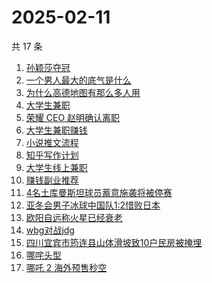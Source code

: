 # 2025-02-11

共 17 条

<!-- BEGIN -->
<!-- 最后更新时间 Tue Feb 11 2025 17:15:21 GMT+0800 (China Standard Time) -->

1. [孙颖莎夺冠](https://www.zhihu.com/search?q=%E5%AD%99%E9%A2%96%E8%8E%8E%E5%A4%BA%E5%86%A0)
1. [一个男人最大的底气是什么](https://www.zhihu.com/search?q=%E4%B8%80%E4%B8%AA%E7%94%B7%E4%BA%BA%E6%9C%80%E5%A4%A7%E7%9A%84%E5%BA%95%E6%B0%94%E6%98%AF%E4%BB%80%E4%B9%88)
1. [为什么高德地图有那么多人用](https://www.zhihu.com/search?q=%E4%B8%BA%E4%BB%80%E4%B9%88%E9%AB%98%E5%BE%B7%E5%9C%B0%E5%9B%BE%E6%9C%89%E9%82%A3%E4%B9%88%E5%A4%9A%E4%BA%BA%E7%94%A8)
1. [大学生兼职](https://www.zhihu.com/search?q=%E5%A4%A7%E5%AD%A6%E7%94%9F%E5%85%BC%E8%81%8C)
1. [荣耀 CEO 赵明确认离职](https://www.zhihu.com/search?q=%E8%8D%A3%E8%80%80%20CEO%20%E8%B5%B5%E6%98%8E%E7%A1%AE%E8%AE%A4%E7%A6%BB%E8%81%8C)
1. [大学生兼职赚钱](https://www.zhihu.com/search?q=%E5%A4%A7%E5%AD%A6%E7%94%9F%E5%85%BC%E8%81%8C%E8%B5%9A%E9%92%B1)
1. [小说推文流程](https://www.zhihu.com/search?q=%E5%B0%8F%E8%AF%B4%E6%8E%A8%E6%96%87%E6%B5%81%E7%A8%8B)
1. [知乎写作计划](https://www.zhihu.com/search?q=%E7%9F%A5%E4%B9%8E%E5%86%99%E4%BD%9C%E8%AE%A1%E5%88%92)
1. [大学生线上兼职](https://www.zhihu.com/search?q=%E5%A4%A7%E5%AD%A6%E7%94%9F%E7%BA%BF%E4%B8%8A%E5%85%BC%E8%81%8C)
1. [赚钱副业推荐](https://www.zhihu.com/search?q=%E8%B5%9A%E9%92%B1%E5%89%AF%E4%B8%9A%E6%8E%A8%E8%8D%90)
1. [4名土库曼斯坦球员蓄意施袭将被停赛](https://www.zhihu.com/search?q=4%E5%90%8D%E5%9C%9F%E5%BA%93%E6%9B%BC%E6%96%AF%E5%9D%A6%E7%90%83%E5%91%98%E8%93%84%E6%84%8F%E6%96%BD%E8%A2%AD%E5%B0%86%E8%A2%AB%E5%81%9C%E8%B5%9B)
1. [亚冬会男子冰球中国队1:2惜败日本](https://www.zhihu.com/search?q=%E4%BA%9A%E5%86%AC%E4%BC%9A%E7%94%B7%E5%AD%90%E5%86%B0%E7%90%83%E4%B8%AD%E5%9B%BD%E9%98%9F1%3A2%E6%83%9C%E8%B4%A5%E6%97%A5%E6%9C%AC)
1. [欧阳自远称火星已经衰老](https://www.zhihu.com/search?q=%E6%AC%A7%E9%98%B3%E8%87%AA%E8%BF%9C%E7%A7%B0%E7%81%AB%E6%98%9F%E5%B7%B2%E7%BB%8F%E8%A1%B0%E8%80%81)
1. [wbg对战jdg](https://www.zhihu.com/search?q=wbg%E5%AF%B9%E6%88%98jdg)
1. [四川宜宾市筠连县山体滑坡致10户民房被掩埋](https://www.zhihu.com/search?q=%E5%9B%9B%E5%B7%9D%E5%AE%9C%E5%AE%BE%E5%B8%82%E7%AD%A0%E8%BF%9E%E5%8E%BF%E5%B1%B1%E4%BD%93%E6%BB%91%E5%9D%A1%E8%87%B410%E6%88%B7%E6%B0%91%E6%88%BF%E8%A2%AB%E6%8E%A9%E5%9F%8B)
1. [哪咤头型](https://www.zhihu.com/search?q=%E5%93%AA%E5%92%A4%E5%A4%B4%E5%9E%8B)
1. [哪吒 2 海外预售秒空](https://www.zhihu.com/search?q=%E5%93%AA%E5%90%92%202%20%E6%B5%B7%E5%A4%96%E9%A2%84%E5%94%AE%E7%A7%92%E7%A9%BA)

<!-- END -->
